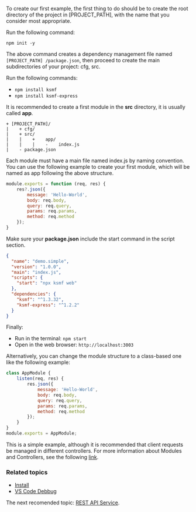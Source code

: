 To create our first example, the first thing to do should be to create the root directory of the project in [PROJECT_PATH], with the name that you consider most appropriate. 

Run the following command: 
```
npm init -y
```

The above command creates a dependency management file named ```[PROJECT_PATH] /package.json```, then proceed to create the main subdirectories of your project: cfg, src. 

Run the following commands:
- ``` npm install ksmf ```
- ``` npm install ksmf-express ```

It is recommended to create a first module in the **src** directory, it is usually called **app**. 
```
+ [PROJECT_PATH]/
|    + cfg/
|    + src/
|    |    +    app/
|    |    |    -    index.js
|    - package.json
```

Each module must have a main file named index.js by naming convention. You can use the following example to create your first module, which will be named as app following the above structure.
```js
module.exports = function (req, res) {
    res?.json({
        message: 'Hello-World',
        body: req.body,
        query: req.query,
        params: req.params,
        method: req.method
    });
}
```

Make sure your **package.json** include the start command in the script section.

```json
{
  "name": "demo.simple",
  "version": "1.0.0",
  "main": "index.js",
  "scripts": {
    "start": "npx ksmf web"
  },
  "dependencies": {
    "ksmf": "^1.3.32",
    "ksmf-express": "^1.2.2"
  }
}
```

Finally:
- Run in the terminal: ```npm start```
- Open in the web browser: ``` http://localhost:3003 ``` 

Alternatively, you can change the module structure to a class-based one like the following example:
```js
class AppModule {
    listen(req, res) {
        res.json({ 
            message: 'Hello-World',
            body: req.body, 
            query: req.query, 
            params: req.params, 
            method: req.method 
        });
    }
}
module.exports = AppModule;
```

This is a simple example, although it is recommended that client requests be managed in different controllers. For more information about Modules and Controllers, see the following [link](./common.modules.md).

### Related topics

- [Install](./intro.install.md)
- [VS Code Debbug](./advanced.ide.md)

The next recomended topic: [REST API Service](./intro.REST_API.md).
